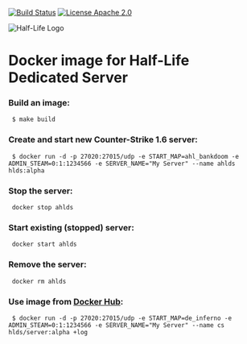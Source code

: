 [![Build Status](https://travis-ci.org/artem-panchenko/counter-strike-docker.svg?branch=master)](https://travis-ci.org/artem-panchenko/counter-strike-docker)
[![License Apache 2.0](https://goo.gl/joRzTI)](https://github.com/artem-panchenko/counter-strike-docker/blob/master/LICENSE)

![Half-Life Logo](https://en.wikipedia.org/wiki/Action_Half-Life#/media/File:Action_Half-life_logo.png)

# Docker image for Half-Life Dedicated Server

### Build an image:

```
 $ make build
```

### Create and start new Counter-Strike 1.6 server:

```
 $ docker run -d -p 27020:27015/udp -e START_MAP=ahl_bankdoom -e ADMIN_STEAM=0:1:1234566 -e SERVER_NAME="My Server" --name ahlds hlds:alpha
```

### Stop the server:

```
 docker stop ahlds
```

### Start existing (stopped) server:

```
 docker start ahlds
```

### Remove the server:

```
 docker rm ahlds
```

### Use image from [Docker Hub](https://hub.docker.com/r/hlds/server/):

```
 $ docker run -d -p 27020:27015/udp -e START_MAP=de_inferno -e ADMIN_STEAM=0:1:1234566 -e SERVER_NAME="My Server" --name cs hlds/server:alpha +log
```
